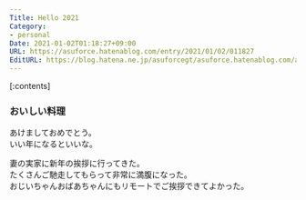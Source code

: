 ```yaml
---
Title: Hello 2021
Category:
- personal
Date: 2021-01-02T01:18:27+09:00
URL: https://asuforce.hatenablog.com/entry/2021/01/02/011827
EditURL: https://blog.hatena.ne.jp/asuforcegt/asuforce.hatenablog.com/atom/entry/26006613673013004
---
```


[:contents]

### おいしい料理

あけましておめでとう。  
いい年になるといいな。

妻の実家に新年の挨拶に行ってきた。  
たくさんご馳走してもらって非常に満腹になった。  
おじいちゃんおばあちゃんにもリモートでご挨拶できてよかった。


